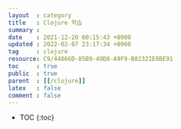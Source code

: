 ```yaml
---
layout  : category
title   : Clojure 학습
summary : 
date    : 2021-12-20 00:15:43 +0900
updated : 2022-02-07 23:17:34 +0900
tag     : clojure
resource: C9/44866D-85B9-49D8-A9F9-B82321E0BE91
toc     : true
public  : true
parent  : [[/clojure]]
latex   : false
comment : false
---
```

* TOC
{:toc}

# 
